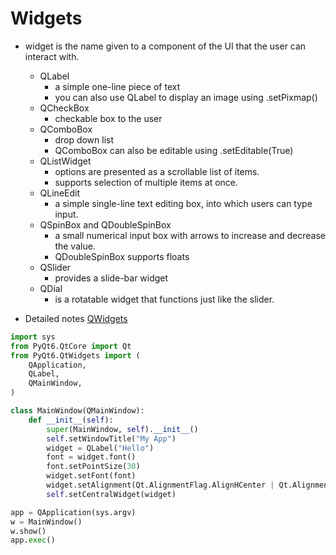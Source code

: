 # Widgets

- widget is the name given to a component of the UI that the user can interact with.
  - QLabel
    - a simple one-line piece of text
    - you can also use QLabel to display an image using .setPixmap()
  - QCheckBox
    - checkable box to the user
  - QComboBox
    - drop down list
    - QComboBox can also be editable using .setEditable(True)
  - QListWidget
    - options are presented as a scrollable list of items.
    - supports selection of multiple items at once.
  - QLineEdit
    - a simple single-line text editing box, into which users can type input.
  - QSpinBox and QDoubleSpinBox
    - a small numerical input box with arrows to increase and decrease the value.
    - QDoubleSpinBox supports floats
  - QSlider
    - provides a slide-bar widget
  - QDial
    - is a rotatable widget that functions just like the slider.

- Detailed notes [QWidgets](QtWidgets.md)

```py
import sys
from PyQt6.QtCore import Qt
from PyQt6.QtWidgets import (
    QApplication,
    QLabel,
    QMainWindow,
)

class MainWindow(QMainWindow):
    def __init__(self):
        super(MainWindow, self).__init__()
        self.setWindowTitle("My App")
        widget = QLabel("Hello")
        font = widget.font()
        font.setPointSize(30)
        widget.setFont(font)
        widget.setAlignment(Qt.AlignmentFlag.AlignHCenter | Qt.AlignmentFlag.AlignVCenter)
        self.setCentralWidget(widget)

app = QApplication(sys.argv)
w = MainWindow()
w.show()
app.exec()
```
